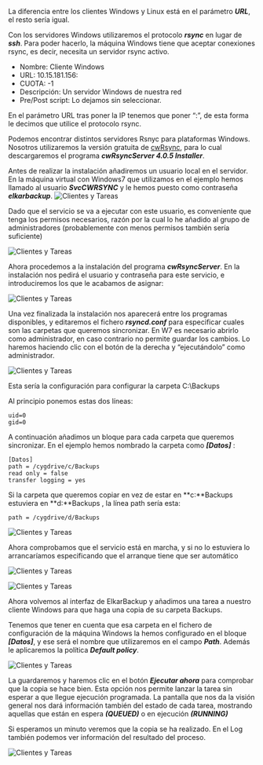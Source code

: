 La diferencia entre los clientes Windows y Linux está en el parámetro ***URL***, el resto sería igual.

Con los servidores Windows utilizaremos el protocolo ***rsync*** en lugar de ***ssh***. Para poder hacerlo, la máquina Windows tiene que aceptar conexiones rsync, es decir, necesita un servidor rsync activo.

- Nombre: Cliente Windows
- URL: 10.15.181.156:
- CUOTA: -1
- Descripción: Un servidor Windows de nuestra red
- Pre/Post script: Lo dejamos sin seleccionar.

En el parámetro URL tras poner la IP tenemos que poner “:”, de esta forma le decimos que utilice el protocolo rsync.

Podemos encontrar distintos servidores Rsnyc para plataformas Windows. Nosotros utilizaremos la versión gratuita de [cwRsync](https://www.itefix.no/i2/content/cwrsync-free-edition), para lo cual descargaremos el programa ***cwRsyncServer 4.0.5 Installer***.

Antes de realizar la instalación añadiremos un usuario local en el servidor. En la máquina virtual con Windows7 que utilizamos en el ejemplo hemos llamado al usuario ***SvcCWRSYNC*** y le hemos puesto como contraseña ***elkarbackup***.
![Clientes y Tareas](../assets/clientes-tareas11.png)

Dado que el servicio se va a ejecutar con este usuario, es conveniente que tenga los permisos necesarios, razón por la cual lo he añadido al grupo de administradores (probablemente con menos permisos también sería suficiente)

![Clientes y Tareas](../assets/clientes-tareas12.png)

Ahora procedemos a la instalación del programa ***cwRsyncServer***. En la instalación nos pedirá el usuario y contraseña para este servicio, e introduciremos los que le acabamos de asignar:

![Clientes y Tareas](../assets/clientes-tareas13.png)

Una vez finalizada la instalación nos aparecerá entre los programas disponibles, y editaremos el fichero ***rsyncd.conf*** para especificar cuales son las carpetas que queremos sincronizar. En W7 es necesario abrirlo como administrador,  en caso contrario no permite guardar los cambios. Lo haremos haciendo clic con el botón de la derecha y “ejecutándolo” como administrador.

![Clientes y Tareas](../assets/clientes-tareas14.png)

Esta sería la configuración para configurar la carpeta  C:\Backups

Al principio ponemos estas dos líneas:
```
uid=0
gid=0
```


A continuación añadimos un bloque para cada carpeta que queremos sincronizar. En el ejemplo hemos nombrado la carpeta como ***[Datos]*** :

```
[Datos]
path = /cygdrive/c/Backups
read only = false
transfer logging = yes
```


Si la carpeta que queremos copiar en vez de estar en **c:\**Backups estuviera en **d:\**Backups , la línea path sería esta:

```
path = /cygdrive/d/Backups
```


![Clientes y Tareas](../assets/clientes-tareas15.png)

Ahora comprobamos que el servicio está en marcha, y si no lo estuviera lo arrancaríamos especificando que el arranque tiene que ser automático

![Clientes y Tareas](../assets/clientes-tareas16.png)


![Clientes y Tareas](../assets/clientes-tareas17.png)

Ahora volvemos al interfaz de ElkarBackup y añadimos una tarea a nuestro cliente Windows para que haga una copia de su carpeta Backups.

Tenemos que tener en cuenta que esa carpeta en el fichero de configuración de la máquina Windows la hemos configurado en el bloque ***[Datos]***, y ese será el nombre que utilizaremos en el campo ***Path***. Además le aplicaremos la política ***Default policy***.

![Clientes y Tareas](../assets/clientes-tareas18.png)

La guardaremos y haremos clic en el botón ***Ejecutar ahora*** para comprobar que la copia se hace bien. Esta opción nos permite lanzar la tarea sin esperar a que llegue ejecución programada.
La pantalla que nos da la visión general nos dará información también del estado de cada tarea, mostrando aquellas que están en espera ***(QUEUED)*** o en ejecución ***(RUNNING)***

Si esperamos un minuto veremos que la copia se ha realizado. En el Log también podemos ver información del resultado del proceso.

![Clientes y Tareas](../assets/clientes-tareas20.png)

